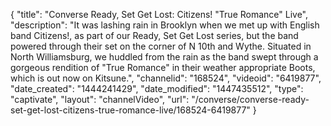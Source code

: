 {
    "title": "Converse Ready, Set Get Lost: Citizens! \"True Romance\" Live",
    "description": "It was lashing rain in Brooklyn when we met up with English band Citizens!, as part of our Ready, Set Get Lost series, but the band powered through their set on the corner of N 10th and Wythe. Situated in North Williamsburg, we huddled from the rain as the band swept through a gorgeous rendition of \"True Romance\" in their weather appropriate Boots, which is out now on Kitsune.",
    "channelid": "168524",
    "videoid": "6419877",
    "date_created": "1444241429",
    "date_modified": "1447435512",
    "type": "captivate",
    "layout": "channelVideo",
    "url": "\/converse\/converse-ready-set-get-lost-citizens-true-romance-live\/168524-6419877"
}